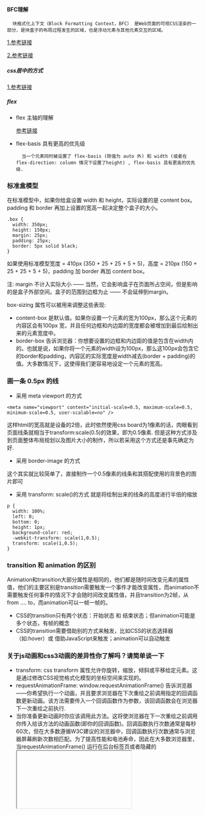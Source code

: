 #### BFC理解

```
  块格式化上下文（Block Formatting Context，BFC） 是Web页面的可视CSS渲染的一部分，是块盒子的布局过程发生的区域，也是浮动元素与其他元素交互的区域。
```

  [1.参考链接](https://developer.mozilla.org/zh-CN/docs/Web/Guide/CSS/Block_formatting_context)

  [2.参考链接](https://zhuanlan.zhihu.com/p/25321647)


##### css居中的方式

  [1.参考链接](https://juejin.im/post/5a7a9a545188257a892998ef#heading-2)

##### flex

* flex 主轴的理解

  [参考链接](https://developer.mozilla.org/zh-CN/docs/Web/CSS/CSS_Flexible_Box_Layout/Basic_Concepts_of_Flexbox)

* flex-basis 具有更高的优先级 
  ```
    当一个元素同时被设置了 flex-basis (除值为 auto 外) 和 width (或者在 flex-direction: column 情况下设置了height) , flex-basis 具有更高的优先级.
  ```
  
###  标准盒模型

在标准模型中，如果你给盒设置 width 和 height，实际设置的是 content box。 padding 和 border 再加上设置的宽高一起决定整个盒子的大小。
```
.box {
  width: 350px;
  height: 150px;
  margin: 25px;
  padding: 25px;
  border: 5px solid black;
}
```

如果使用标准模型宽度 = 410px (350 + 25 + 25 + 5 + 5)，高度 = 210px (150 + 25 + 25 + 5 + 5)，padding 加 border 再加 content box。

注: margin 不计入实际大小 —— 当然，它会影响盒子在页面所占空间，但是影响的是盒子外部空间。盒子的范围到边框为止 —— 不会延伸到margin。


box-sizing 属性可以被用来调整这些表现:

- content-box 是默认值。如果你设置一个元素的宽为100px，那么这个元素的内容区会有100px 宽，并且任何边框和内边距的宽度都会被增加到最后绘制出来的元素宽度中。
- border-box 告诉浏览器：你想要设置的边框和内边距的值是包含在width内的。也就是说，如果你将一个元素的width设为100px，那么这100px会包含它的border和padding，内容区的实际宽度是width减去(border + padding)的值。大多数情况下，这使得我们更容易地设定一个元素的宽高。




###  画一条 0.5px 的线

- 采用 meta viewport 的方式
```
<meta name="viewport" content="initial-scale=0.5, maximum-scale=0.5, minimum-scale=0.5, user-scalable=no" />
```
这样html的宽高就是设备的2倍，此时依然使用css board为1像素的话，肉眼看到页面线条就相当于transform:scale(0.5)的效果，即为0.5像素.
但是这种方式涉及到页面整体布局规划以及图片大小的制作，所以若采用这个方式还是事先确定为好.


- 采用 border-image 的方式

这个其实就比较简单了，直接制作一个0.5像素的线条和其搭配使用的背景色的图片即可

- 采用 transform: scale()的方式
就是将绘制出来的线条的高度进行半倍的缩放
```
p {
  width: 100%;
  left: 0;
  bottom: 0;
  height: 1px;
  background-color: red;
  -webkit-transform: scale(1,0.5);
  transform: scale(1,0.5);
}
```

### transition 和 animation 的区别
Animation和transition大部分属性是相同的，他们都是随时间改变元素的属性值，他们的主要区别是transition需要触发一个事件才能改变属性，而animation不需要触发任何事件的情况下才会随时间改变属性值，并且transition为2帧，从from .... to，而animation可以一帧一帧的。

- CSS的transition只有两个状态：开始状态 和 结束状态；但animation可能是多个状态，有帧的概念
- CSS的transition需要借助别的方式来触发，比如CSS的状态选择器（如:hover）或 借助JavaScript来触发；animation可以自动触发

### 关于js动画和css3动画的差异性你了解吗？请简单谈一下

- transform: css transform 属性允许你旋转，缩放，倾斜或平移给定元素。这是通过修改CSS视觉格式化模型的坐标空间来实现的。
- requestAnimationFrame: window.requestAnimationFrame() 告诉浏览器——你希望执行一个动画，并且要求浏览器在下次重绘之前调用指定的回调函数更新动画。该方法需要传入一个回调函数作为参数，该回调函数会在浏览器下一次重绘之前执行.
- 当你准备更新动画时你应该调用此方法。这将使浏览器在下一次重绘之前调用你传入给该方法的动画函数(即你的回调函数)。回调函数执行次数通常是每秒60次，但在大多数遵循W3C建议的浏览器中，回调函数执行次数通常与浏览器屏幕刷新次数相匹配。为了提高性能和电池寿命，因此在大多数浏览器里，当requestAnimationFrame() 运行在后台标签页或者隐藏的<iframe> 里时，requestAnimationFrame() 会被暂停调用以提升性能和电池寿命。

[参考 MDN requestAnimationFrame ](https://developer.mozilla.org/zh-CN/docs/Web/API/Window/requestAnimationFrame)


- css3动画：css3之后添加了transform动画计算函数，所以实现动画更为简单方便，并且transform矩阵是C++级的计算，所以速度会快很多。但是动画控制上不是特别灵活，部分动画无法实现（比如轮播图，视差滚动都需要js去参与）并且兼容性也存在一定问题。

- js动画：一般可以使用requestAnimationFrame去实现，js动画相对css3动画来说，控制力更强一些，可以单帧的控制变换，同时可以兼容到IE6版本的浏览器，并且功能非常强大，但是它编码较为繁琐，并且运算预渲染性能都不如css3动画。

- 所以，综合考虑，简单的交互动画就用css3实现，控制比较复杂、比较繁琐的交互动画可以交由js实现。

### 浮动清除
  
- 方法一：使用带 clear 属性的空元素 在浮动元素后使用一个空元素如
```
  <div class="clear"></div>，并在CSS中赋予.clear{clear:both;}属性即可清理浮动。亦可使用<br class="clear" />或<hr class="clear" /> 
来进行清理。 
```
- 方法二：使用 CSS 的 overflow 属性 给浮动元素的容器添加 overflow:hidden;或 overflow:auto;可以清除浮动，另外在 IE6 中还 需要触发 hasLayout ，例如为父元素设置容器宽高或设置 zoom:1。 在添加 overflow 属性后，浮动元素又回到了容器层，把容器高度撑起，达到了清理浮动 的效果。 
- 为什么加入overflow:hidden,即可清除浮动呢？那是因为overflow:hidden属性相当于是让父级紧贴内容，这样即可紧贴其对象内内容（包括使用float的div盒子），从而实现了清除浮动
- 方法三：给浮动的元素的容器添加浮动 给浮动元素的容器也添加上浮动属性即可清除内部浮动，但是这样会使其整体浮动，影响布局，不推荐使用。 
- 方法四：使用邻接元素处理 什么都不做，给浮动元素后面的元素添加 clear 属性。 
- 方法五：使用 CSS 的:after 伪元素 结合:after 伪元素（注意这不是伪类，而是伪元素，代表一个元素之后最近的元素）和 IEhack ，可以完美兼容当前主流的各大浏览器，这里的 IEhack 指的是触发 hasLayout。 给浮动元素的容器添加一个 clearfix 的 class，然后给这个 class 添加一个:after 伪元素实 现元素末尾添加一个看不见的块元素（Block element）清理浮动。 参考 https://www.cnblogs.com/ForEvErNoME/p/3383539.html

### CSS3新增的属性有哪些：
CSS 用于控制网页的样式和布局。

CSS3 是最新的 CSS 标准。

CSS3新增了很多的属性，下面一起来分析一下新增的一些属性：

- CSS3边框：

border-radius：CSS3圆角边框。在 CSS2 中添加圆角矩形需要技巧，我们必须为每个圆角使用不同的图片，在 CSS3 中，创建圆角是非常容易的，在 CSS3 中，border-radius 属性用于创建圆角。border：2px solid;
box-shadow：CSS3边框阴影。在 CSS3 中，box-shadow 用于向方框添加阴影。box-shadow:10px 10px 5px #888888;
border-image：CSS3边框图片。通过 CSS3 的 border-image 属性，您可以使用图片来创建边框。border-image：url(border.png) 30 30 round;
- CSS3背景：

background-size： 属性规定背景图片的尺寸。在 CSS3 之前，背景图片的尺寸是由图片的实际尺寸决定的。在 CSS3 中，可以规定背景图片的尺寸，这就允许我们在不同的环境中重复使用背景图片。您能够以像素或百分比规定尺寸。如果以百分比规定尺寸，那么尺寸相对于父元素的宽度和高度。
background-origin ：属性规定背景图片的定位区域。背景图片可以放置于 content-box、padding-box 或 border-box 区域。
- CSS3文字效果：

text-shadow：在 CSS3 中，text-shadow 可向文本应用阴影。text-shadow:5px 5px 5px #FFFFFF;
word-wrap :单词太长的话就可能无法超出某个区域，允许对长单词进行拆分，并换行到下一行：p{word-wrap:break-word;}
- CSS3 2D转换：

　　transform：通过 CSS3 转换，我们能够对元素进行移动、缩放、转动、拉长或拉伸。

translate()：元素从其当前位置移动，根据给定的 left（x 坐标） 和 top（y 坐标） 位置参数：transform：translate（50px,100px）;值 translate(50px,100px) 把元素从左侧移动 50 像素，从顶端移动 100 像素。
rotate()：元素顺时针旋转给定的角度。允许负值，元素将逆时针旋转。transform:rotate(30deg);值 rotate(30deg) 把元素顺时针旋转 30 度。
scale():元素的尺寸会增加或减少，根据给定的宽度（X 轴）和高度（Y 轴）参数：transform:scale(2,4);值 scale(2,4) 把宽度转换为原始尺寸的 2 倍，把高度转换为原始高度的 4 倍。
skew():元素转动给定的角度，根据给定的水平线（X 轴）和垂直线（Y 轴）参数：transform:skew(30deg,20deg);值 skew(30deg,20deg) 围绕 X 轴把元素转动 30 度，围绕 Y 轴转动 20 度。
matrix() :
matrix() 方法把所有 2D 转换方法组合在一起。

matrix() 方法需要六个参数，包含数学函数，允许您：旋转、缩放、移动以及倾斜元素。

- CSS3 3D转换：

rotateX()：元素围绕其 X 轴以给定的度数进行旋转。transform：rotateX(120deg);
rotateY()：元素围绕其 Y 轴以给定的度数进行旋转。transform：rotateY(120deg);
- CSS3 过渡：当元素从一种样式变换为另一种样式时为元素添加效果。

- CSS3动画：通过 CSS3，我们能够创建动画，这可以在许多网页中取代动画图片、Flash 动画以及 JavaScript。

- CSS3多列：

column-count：属性规定元素应该被分隔的列数。
column-gap：属性规定列之间的间隔。
column-rule ：属性设置列之间的宽度、样式和颜色规则。
- CSS3用户界面：

resize：属性规定是否可由用户调整元素尺寸。
box-sizing：属性允许您以确切的方式定义适应某个区域的具体内容。
outline-offset ：属性对轮廓进行偏移，并在超出边框边缘的位置绘制轮廓。


### position 相关属性

- 固定定位 fixed： 元素的位置相对于浏览器窗口是固定位置，即使窗口是滚动的它也不会移动。Fixed 定 位使元素的位置与文档流无关，因此不占据空间。 Fixed 定位的元素和其他元素重叠。 
- 相对定位 relative： 如果对一个元素进行相对定位，它将出现在它所在的位置上。然后，可以通过设置垂直 或水平位置，让这个元素“相对于”它的起点进行移动。 在使用相对定位时，无论是 否进行移动，元素仍然占据原来的空间。因此，移动元素会导致它覆盖其它框。 
- 绝对定位 absolute： 绝对定位的元素的位置相对于最近的已定位父元素，如果元素没有已定位的父元素，那 么它的位置相对于<html>。absolute 定位使元素的位置与文档流无关，因此不占据空间。 absolute 定位的元素和其他元素重叠。 
- 粘性定位 sticky： 元素先按照普通文档流定位，然后相对于该元素在流中的 flow root（BFC）和 containing block（最近的块级祖先元素）定位。而后，元素定位表现为在跨越特定阈值前为相对定 位，之后为固定定位。 
- 默认定位 Static： 默认值。没有定位，元素出现在正常的流中（忽略 top, bottom, left, right 或者 z-index 声 明）。 
- inherit: 规定应该从父元素继承 position 属性的值。

### visibility=hidden, opacity=0，display:none 区别

- opacity=0，该元素隐藏起来了，但不会改变页面布局，并且，如果该元素已经绑定一些 事件，如 click 事件，那么点击该区域，也能触发点击事件的 
- visibility=hidden，该元素 隐藏起来了，但不会改变页面布局，但是不会触发该元素已经绑定的事件 
- display=none， 把元素隐藏起来，并且会改变页面布局，可以理解成在页面中把该元素删除掉一样。

### 双边距重叠问题（外边距折叠）
- 多个相邻（兄弟或者父子关系）普通流的块元素垂直方向 marigin 会重叠 折叠的结果为： 两个相邻的外边距都是正数时，折叠结果是它们两者之间较大的值。 
- 两个相邻的外边距都是负数时，折叠结果是两者绝对值的较大值。 
- 两个外边距一正一负时，折叠结果是两者的相加的和。
  
### 多行元素的文本省略号

- 方法一,对于多行文本，一种方法是使用webkit的css扩展属性，该方法适用于Safari、chrome和大多数移动端浏览器。

```
p {
  width: 300px;
  overflow: hidden;
  /*将对象作为弹性伸缩盒子模型显示*/
  display: -webkit-box;
  /*设置子元素排列方式*/
  -webkit-box-orient: vertical;
  /*设置显示的行数，多出的部分会显示为...*/
  -webkit-line-clamp: 3;
}
```
- 方法二,使用伪元素实现，将伪元素放在最后一个字的上方，达到显示省略号的目的。该方法兼容性较好，但文字未超出的情况下也会出现省略号。
```
p {
  position: relative;
  line-height: 1.2em;
  max-height: 3.6em;
  width: 300px;
  /*设置文本为两端对齐*/
  text-align: justify;
  overflow: hidden;
}

p::after {
  content: "...";
  position: absolute;
  bottom: 0;
  right: 0;
  /*将省略号的大小设置为1个字体大小*/
  width: 1em;
  /*设置背景，将最后一个字覆盖掉*/
  background: #fff;
}
```
- 方法三：使用插件jQuery.dotdotdot，下载及详细文档地址：http://dotdotdot.frebsite.nl/。
```
p {
  width: 300px;
  max-height: 3em;
  text-align: justify;
  overflow: hidden;
}

// js部分代码
$(document).ready(function() {
  $("p").dotdotdot();
});
```

### 说一下块元素和行元素
 
- 块元素：独占一行，并且有自动填满父元素，可以设置 margin 和 pading 以及高度和宽度
- 行元素：不会独占一行，width 和 height 会失效，并且在垂直方向的 padding 和 margin 会失效。

### calc 属性, support 属性
- calc() 函数用于动态计算长度值。 calc()函数支持 "+", "-", "*", "/" 运算；
- support 主要是用于检测浏览器是否支持CSS的某个属性，其实就是条件判断，如果支持某个属性，你可以写一套样式，如果不支持某个属性，你也可以提供另外一套样式作为替补。

```
@supports (display: grid) {
  div {
    display: grid;
  }
}
 
@supports not (display: grid) {
  div {
    float: right;
  }
}
```
### 画一个三角形？
```
.a {
  width: 0;
  height: 0;
  border-width: 100px;
  border-style: solid;
  border-color: #0099CC transparent transparent;
}

<div class="a"></div>
```
### line-height 和 height 的区别, vertical-align基本概念与应用

![image](https://user-images.githubusercontent.com/30766629/130578839-67a83511-cc3e-439e-91a8-748bd0a1ef7c.png)
  
- line-height 行高是指文本行基线baseline之间的垂直距离
行高是可以被继承的，数字可以直接被继承，然后在计算行高；而百分比是先计算出行高，在以px继承行高line-height实际上只影响行内元素和其他行内内容，而不会直接影响块级元素，也可以为一个块级元素设置line-height，但这个值只是应用到块级元素的内联内容时才会有影响。在块级元素上声明line-height会为该块级元素的内容设置一个最小行框高度
- height则是定义元素自身的高度
  
```
  <p>text, text,text,text,text,text,text</p>
  假如定义p标签的行高为line-heigth:20px; 文字在浏览器中显示为一行时，这个p标签的高度会为20px，如果为两行，则p标签的高度为40px;行高20px;
```
  
- vertical-align 基本概念与应用
  
vertical-align的百分比值不是相对于字体大小或者其他什么属性计算的，而是相对于line-height计算的。

![image](https://user-images.githubusercontent.com/30766629/130578918-1d2b2daa-b19c-498c-a9e7-d355831440b0.png)

- 图像元素在块级元素底部为什么留有空白？
  
原因是行内元素默认都受vertical-align（垂直对齐方式）和line-height（行高）的影响， 而vertical-align默认的对齐方式是baseline,即基线对齐。 这个基线就是span标签里的字母X的下边沿，故图片底部是与字母底部相对齐的（不是与span标签的背景对齐）。 又因为字母本身有line-height（行高）值，所以span标签加上背景后比字母要高一些。

  解决方法：（四种方法任意一种都可解决该问题）
- 将整个p内的font-size设置为0；
- 将图片img变为块级元素，即设置其为display:block;
- 给p设置一个行高（值尽量小些），设置为line-height:5px;
- 设置图片img垂直对齐方式vertical-align,值为top/middle/bottom任意一个都可以（为了覆盖默认的值baseline）;

### 设置一个元素的背景颜色，背景颜色会填充哪些区域？
- background-color 设置的背景颜色会填充元素的 content、padding、border 区域。

### 知道属性选择器和伪类选择器的优先级吗
  
- 属性选择器和伪类选择器优先级相同
  
### 了解重绘和重排(回流)吗，知道怎么去减少重绘和重排吗

回流这一阶段主要是计算节点的位置和几何信息，那么当页面布局和几何信息发生变化的时候，就需要回流. 比如以下情况：

- 调整窗口大小
- 更改字体
- 添加或删除样式表
- 内容更改，例如用户键入文本,输入框
- 激活 CSS 伪类，如 ：hover（在 IE 中激活兄弟姐妹的伪类）
- 操纵类属性
- 操纵 DOM 的脚本
- 计算偏移量
- 设置样式属性的属性

注意：回流一定会触发重绘，而重绘不一定会回流
  
如何避免回流或至少将其对性能的影响降至最低？
  
- 更改风格元素的类（在 dom 树中尽可能低）
- 避免设置多个内联样式
- 将动画应用于固定或绝对位置的元素
- 交易平滑度以加快速度
- 避免布局表
- 避免在 CSS中使用 JavaScript 表达式（仅限 IE）
  
  
### inline-block、inline 和 block 的区别；

- Block 是块级元素，其前后都会有换行符，能设置宽度，高度，margin/padding 水平垂直 方向都有效。 
- Inline：设置 width 和 height 无效，margin 在竖直方向上无效，padding 在水平方向垂直 方向都有效，前后无换行符 
- Inline-block：能设置宽度高度，margin/padding 水平垂直方向 都有效，前后无换行符
  
### 为什么 img 是 inline 还可以设置宽高
  
简单介绍：
- img、input 属于替换元素，替换元素一般有内在尺寸和宽高比(auto时起作用)，所以具有width和height，可以设定。

详细介绍
- 几乎所有的替换元素都是行内元素，例如<img>、<input>等等。不过元素的类型也不是固定的，通过设定CSS 的display属性，可以使行内元素变为块级元素，也可以让块级元素变为行内元素。
- 替换元素一般有内在尺寸，所以具有width和height，可以设定。例如你不指定img的width和height时，就按其内在尺寸显示，也就是图片被保存的时候的宽度和高度。对于表单元素，浏览器也有默认的样式，包括宽度和高度。

  
  
